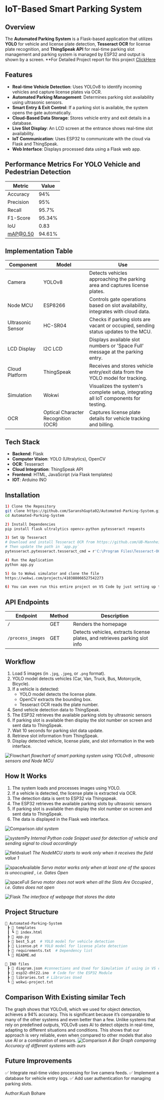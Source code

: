 # **IoT-Based Smart Parking System**

## **Overview**
The **Automated Parking System** is a Flask-based application that utilizes **YOLO** for vehicle and license plate detection, **Tesseract OCR** for license plate recognition, and **ThingSpeak API** for real-time parking slot management and parking system is managed by ESP32 and output is shown by a screen.
**For Detailed Project report for this project [ClickHere](https://docs.google.com/document/d/1eMI91i_AxunxBf9wceRgtuGP6XGCJUhY/edit?usp=sharing&ouid=114326110509733353084&rtpof=true&sd=true)


## **Features**
- **Real-time Vehicle Detection**: Uses YOLOv8 to identify incoming vehicles and capture license plates via OCR.
- **Automated Parking Management**: Determines parking slot availability using ultrasonic sensors.
- **Smart Entry & Exit Control**: If a parking slot is available, the system opens the gate automatically.
- **Cloud-Based Data Storage**: Stores vehicle entry and exit details in a database.
- **Live Slot Display**: An LCD screen at the entrance shows real-time slot availability.
- **IoT Communication**: Uses ESP32 to communicate with the cloud via Flask and ThingSpeak.
- **Web Interface**: Displays processed data using a Flask web app.
 
## Performance Metrics For YOLO Vehicle and Pedestrian Detection 

| Metric     | Value   |
|------------|---------|
| Accuracy   | 94%     |
| Precision  | 95%     |
| Recall     | 95.7%   |
| F1-Score   | 95.34%  |
| IoU        | 0.83    |
| mAP@0.50   | 94.61%  |

## Implementation Table
| Component         | Model                          | Use                                                                 |
|-------------------|--------------------------------|---------------------------------------------------------------------|
| Camera            | YOLOv8                         | Detects vehicles approaching the parking area and captures license plates. |
| Node MCU          | ESP8266                        | Controls gate operations based on slot availability, integrates with cloud data. |
| Ultrasonic Sensor | HC-SR04                        | Checks if parking slots are vacant or occupied, sending status updates to the MCU. |
| LCD Display       | I2C LCD                        | Displays available slot numbers or 'Space Full' message at the parking entry. |
| Cloud Platform    | ThingSpeak                     | Receives and stores vehicle entry/exit data from the YOLO model for tracking. |
| Simulation        | Wokwi                          | Visualizes the system's complete setup, integrating all IoT components for testing. |
| OCR               | Optical Character Recognition (OCR) | Captures license plate details for vehicle tracking and billing. |


## **Tech Stack**
- **Backend**: Flask
- **Computer Vision**: YOLO (Ultralytics), OpenCV
- **OCR**: Tesseract
- **Cloud Integration**: ThingSpeak API
- **Frontend**: HTML, JavaScript (via Flask templates)
- **IOT**: Arduino INO

## **Installation**

```bash
1) Clone the Repository
git clone https://github.com/SaranshGupta02/Automated-Parking-System.git
cd Automated-Parking-System

2) Install Dependencies
pip install flask ultralytics opencv-python pytesseract requests

3) Set Up Tesseract
# Download and install Tesseract OCR from https://github.com/UB-Mannheim/tesseract/wiki
# Then update the path in `app.py`
pytesseract.pytesseract.tesseract_cmd = r'C:\Program Files\Tesseract-OCR\tesseract.exe'

4) Run the Application
python app.py

5) Go to Wokwi simulator and clone the file
https://wokwi.com/projects/410388066527542273

6) You can even run this entire project on VS Code by just setting up the Wokwi extension in VS Code
```

## **API Endpoints**
| Endpoint         | Method | Description                                                       |
|-----------------|--------|-------------------------------------------------------------------|
| `/`             | GET    | Renders the homepage                                            |
| `/process_images` | GET    | Detects vehicles, extracts license plates, and retrieves parking slot info |

## **Workflow**
1. Load 5 images (in `.jpg`, `.jpeg`, or `.png` format).
2. YOLO model detects vehicles (Car, Van, Truck, Bus, Motorcycle, Bicycle).
3. If a vehicle is detected:
   - YOLO model detects the license plate.
   - OpenCV extracts the bounding box.
   - Tesseract OCR reads the plate number.
4. Send vehicle detection data to ThingSpeak.
5. The ESP32 retrieves the available parking slots by ultrasonic sensors
6. If parking slot is available then display the slot number on screen and sent data to ThingSpeak.
7. Wait 10 seconds for parking slot data update.
8. Retrieve slot information from ThingSpeak.
9. Display detected vehicle, license plate, and slot information in the web interface.

![Flowchart](Images/Flowchart.png)
*flowchart of smart parking system using YOLOv8 , ultrasonic sensors and Node MCU*

## **How It Works**
1. The system loads and processes images using YOLO.
2. If a vehicle is detected, the license plate is extracted via OCR.
3. The detection data is sent to ESP32 via Thingspeak.
4. The ESP32 retrieves the available parking slots by ultrasonic sensors
5. If parking slot is available then display the slot number on screen and sent data to ThingSpeak.
6. The data is displayed in the Flask web interface.

![Comparison](Images/Project.png)
*idol system*

![systemPy](Images/system.png)
*Internal Python code Snippet used for detection of vehicle and sending signal to cloud accordingly*

![fieldvalue1](Images/fieldvalue1.png)
*The NodeMCU starts to work only when it receives the field value 1*

![spaceAvailable](Images/spaceAvail.png)
*Servo motor works only when at least one of the spaces is unoccupied , i.e. Gates Open*

![spaceFull](Images/spaceFull.png)
*Servo motor does not work when all the Slots Are Occupied , i.e. Gates does not open*

![Flask](Images/Flask.png)
*The interface of webpage that stores the data*



## **Project Structure**
```bash
📂 Automated-Parking-System
 ┣ 📂 templates
 ┃ ┗ 📜 index.html
 ┣ 📜 app.py
 ┣ 📜 best_5.pt  # YOLO model for vehicle detection
 ┣ 📜 License.pt # YOLO model for license plate detection
 ┣ 📜 requirements.txt  # Dependency list
 ┗ 📜 README.md

📂 INO files
 ┣ 📜 diagram.json #connections and Used for Simulation if using in VS code
 ┣ 📜 esp32-dht22.ino  # Code for the ESP32 Module
 ┣ 📜 libraries.txt # Libraries Used
 ┗ 📜 wokwi-project.txt 

```

## **Comparison With Existing similar Tech**
The graph shows that YOLOv8, which we used for object detection, achieves a 94% accuracy. This is significant because it’s comparable to many of the other systems and even better than a few. Unlike systems that rely on predefined outputs, YOLOv8 uses AI to detect objects in real-time, adapting to different situations and conditions. This shows that our approach is very reliable, even when compared to other models that also use AI or a combination of sensors. 
![Comparison](Images/comparision.png)
*A Bar Graph comparing Accuracy of different systems with ours*

## **Future Improvements**
✅ Integrate real-time video processing for live camera feeds.
✅ Implement a database for vehicle entry logs.
✅ Add user authentication for managing parking slots.

Author:Kush Bohare